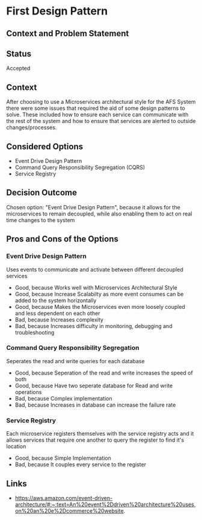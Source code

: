 # First Design Pattern

## Context and Problem Statement

## Status
Accepted

## Context
After choosing to use a Microservices architectural style for the AFS System there were some issues that required the aid of some design patterns to solve. These included how to ensure each service can communicate with the rest of the system and how to ensure that services are alerted to outside changes/processes.

## Considered Options

* Event Drive Design Pattern
* Command Query Responsibility Segregation (CQRS)
* Service Registry

## Decision Outcome

Chosen option: "Event Drive Design Pattern", because it allows for the microservices to remain decoupled, while also enabling them to act on real time changes to the system

## Pros and Cons of the Options

### Event Drive Design Pattern

Uses events to communicate and activate between different decoupled services

* Good, because Works well with Microservices Architectural Style
* Good, because Increase Scalabilty as more event consumes can be added to the system horizontally
* Good, because Makes the Microservices even more loosely coupled and less dependent on each other
* Bad, because Increases complexity
* Bad, because Increases difficulty in monitoring, debugging and troubleshooting

### Command Query Responsibility Segregation

Seperates the read and write queries for each database

* Good, because Seperation of the read and write increases the speed of both
* Good, because Have two seperate database for Read and write operations
* Bad, because Complex implementation
* Bad, because Increases in database can increase the failure rate

### Service Registry

Each microservice registers themselves with the service registry acts and it allows services that require one another to query the register to find it's location

* Good, because Simple Implementation
* Bad, because It couples every service to the register

## Links

* https://aws.amazon.com/event-driven-architecture/#:~:text=An%20event%2Ddriven%20architecture%20uses,on%20an%20e%2Dcommerce%20website.
